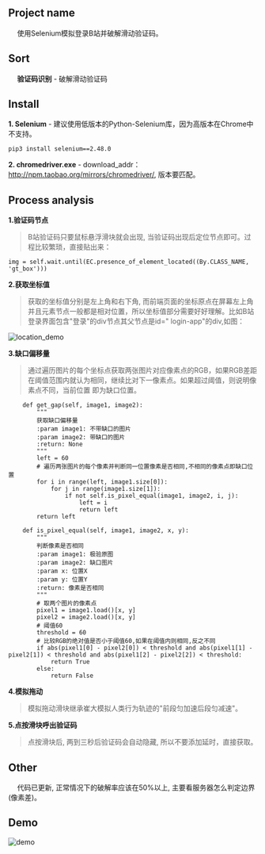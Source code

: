 ## Project name
&emsp; 使用Selenium模拟登录B站并破解滑动验证码。

## Sort
&emsp; **验证码识别** - 破解滑动验证码

## Install
**1. Selenium** - 建议使用低版本的Python-Selenium库，因为高版本在Chrome中不支持。
```
pip3 install selenium==2.48.0
```
**2. chromedriver.exe** - download_addr：http://npm.taobao.org/mirrors/chromedriver/, 版本要匹配。

## Process analysis
**1.验证码节点**
> B站验证码只要鼠标悬浮滑块就会出现, 当验证码出现后定位节点即可。过程比较繁琐，直接贴出来：
```
img = self.wait.until(EC.presence_of_element_located((By.CLASS_NAME, 'gt_box')))
```

**2.获取坐标值**
> 获取的坐标值分别是左上角和右下角, 而前端页面的坐标原点在屏幕左上角并且元素节点一般都是相对位置，所以坐标值部分需要好好理解。比如B站登录界面包含"登录"的div节点其父节点是id=" login-app"的div,如图：

![location_demo](https://github.com/Northxw/Python3_WebSpider/blob/master/09-Bilibili/require/demo_location.png)

**3.缺口偏移量**
> 通过遍历图片的每个坐标点获取两张图片对应像素点的RGB，如果RGB差距在阈值范围内就认为相同，继续比对下一像素点。如果超过阈值，则说明像素点不同，当前位置
即为缺口位置。
```
    def get_gap(self, image1, image2):
        """
        获取缺口偏移量
        :param image1: 不带缺口的图片
        :param image2: 带缺口的图片
        :return: None
        """
        left = 60
        # 遍历两张图片的每个像素并判断同一位置像素是否相同,不相同的像素点即缺口位置
        for i in range(left, image1.size[0]):
            for j in range(image1.size[1]):
                if not self.is_pixel_equal(image1, image2, i, j):
                    left = i
                    return left
        return left

    def is_pixel_equal(self, image1, image2, x, y):
        """
        判断像素是否相同
        :param image1: 极验原图
        :param image2: 缺口图片
        :param x: 位置X
        :param y: 位置Y
        :return: 像素是否相同
        """
        # 取两个图片的像素点
        pixel1 = image1.load()[x, y]
        pixel2 = image2.load()[x, y]
        # 阈值60
        threshold = 60
        # 比较RGB的绝对值是否小于阈值60,如果在阈值内则相同,反之不同
        if abs(pixel1[0] - pixel2[0]) < threshold and abs(pixel1[1] - pixel2[1]) < threshold and abs(pixel1[2] - pixel2[2]) < threshold:
            return True
        else:
            return False
```
**4.模拟拖动**
> 模拟拖动滑块继承崔大模拟人类行为轨迹的"前段匀加速后段匀减速"。

**5.点按滑块呼出验证码**
> 点按滑块后, 两到三秒后验证码会自动隐藏, 所以不要添加延时，直接获取。

## Other
&emsp; 代码已更新, 正常情况下的破解率应该在50%以上, 主要看服务器怎么判定边界(像素差)。

## Demo
![demo](https://github.com/Northxw/Python3_WebSpider/blob/master/09-Bilibili/require/demo.gif)
